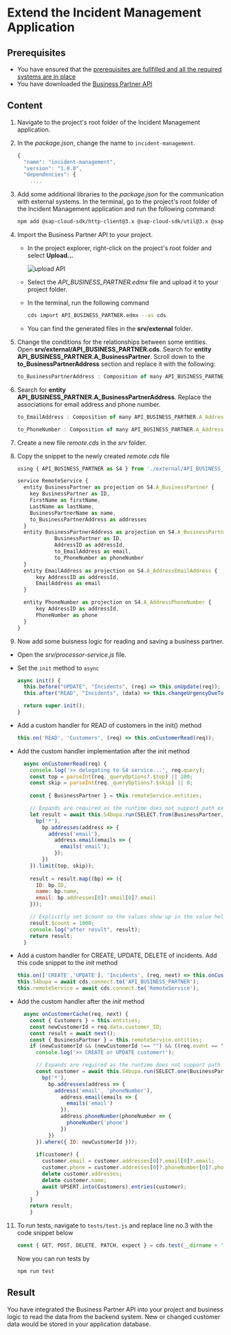 # Extend the Incident Management Application

## Prerequisites

* You have ensured that the [prerequisites are fullfilled and all the required systems are in place](../mission-prerequisites/README.md)
* You have downloaded the [Business Partner API](../explore-apis-and-events/README.md)

## Content

1. Navigate to the project's root folder of the Incident Management application. 
   
2.  In the *package.json*, change the name to `incident-management`.
    
    ```js
    {
      "name": "incident-management",
      "version": "1.0.0",
      "dependencies": {
        ....
    ```
3. Add some additional libraries to the *package.json* for the communication with external systems. In the terminal, go to the project's root folder of the Incident Management application and run the following command:  
   
   ```bash
   npm add @sap-cloud-sdk/http-client@3.x @sap-cloud-sdk/util@3.x @sap-cloud-sdk/connectivity@3.x @sap-cloud-sdk/resilience@3.x
   ```

4. Import the Business Partner API to your project.
   * In the project explorer, right-click on the project's root folder and select **Upload...**

     ![upload API](./images/upload-api.png)

   * Select the *API_BUSINESS_PARTNER.edmx* file and upload it to your project folder.
   * In the terminal, run the following command
  
      ```bash
      cds import API_BUSINESS_PARTNER.edmx --as cds
      ```
   * You can find the generated files in the **srv/external** folder.

5. Change the conditions for the relationships between some entities. Open **srv/external/API_BUSINESS_PARTNER.cds**. Search for **entity API_BUSINESS_PARTNER.A_BusinessPartner**. Scroll down to the **to_BusinessPartnerAddress** section and replace it with the following:

    ```js
    to_BusinessPartnerAddress : Composition of many API_BUSINESS_PARTNER.A_BusinessPartnerAddress on to_BusinessPartnerAddress.BusinessPartner = BusinessPartner;
    ```

9. Search for **entity API_BUSINESS_PARTNER.A_BusinessPartnerAddress**. Replace the associations for email address and phone number.

    ```js
    to_EmailAddress : Composition of many API_BUSINESS_PARTNER.A_AddressEmailAddress on to_EmailAddress.AddressID = AddressID;

    to_PhoneNumber : Composition of many API_BUSINESS_PARTNER.A_AddressPhoneNumber on to_PhoneNumber.AddressID = AddressID;
    ```

6. Create a new file *remote.cds* in the *srv* folder.

7. Copy the snippet to the newly created *remote.cds* file

    ```js
    using { API_BUSINESS_PARTNER as S4 } from './external/API_BUSINESS_PARTNER';

    service RemoteService {
      entity BusinessPartner as projection on S4.A_BusinessPartner {
        key BusinessPartner as ID,
        FirstName as firstName,
        LastName as lastName,
        BusinessPartnerName as name,
        to_BusinessPartnerAddress as addresses
      }
      entity BusinessPartnerAddress as projection on S4.A_BusinessPartnerAddress {
                BusinessPartner as ID,
                AddressID as addressId,
                to_EmailAddress as email,
                to_PhoneNumber as phoneNumber
      }
      entity EmailAddress as projection on S4.A_AddressEmailAddress {
          key AddressID as addressId,
          EmailAddress as email
      }

      entity PhoneNumber as projection on S4.A_AddressPhoneNumber {
          key AddressID as addressId,
          PhoneNumber as phone
      }
    }
    ```

10. Now add some buisness logic for reading and saving a business partner. 
   * Open the *srv/processor-service.js* file. 
   * Set the `init` method to `async` 
  
      ```js
      async init() {
        this.before("UPDATE", "Incidents", (req) => this.onUpdate(req));
        this.after("READ", "Incidents", (data) => this.changeUrgencyDueToSubject(data));

        return super.init();
      }
      ```
   * Add a custom handler for READ of customers in the init() method 
      
      ```js
      this.on('READ', 'Customers', (req) => this.onCustomerRead(req));
      ```

  * Add the custom handler implementation after the init method
      ```javascript
        async onCustomerRead(req) {
          console.log('>> delegating to S4 service...', req.query);
          const top = parseInt(req._queryOptions?.$top) || 100;
          const skip = parseInt(req._queryOptions?.$skip) || 0;
        
          const { BusinessPartner } = this.remoteService.entities;

          // Expands are required as the runtime does not support path expressions for remote services
          let result = await this.S4bupa.run(SELECT.from(BusinessPartner, bp => {
            bp('*'),
              bp.addresses(address => {
                address('email'),
                  address.email(emails => {
                    emails('email');
                  });
              })
          }).limit(top, skip));
        
          result = result.map((bp) => ({
            ID: bp.ID,
            name: bp.name,
            email: bp.addresses[0]?.email[0]?.email
          }));

          // Explicitly set $count so the values show up in the value help in the UI
          result.$count = 1000;
          console.log("after result", result);
          return result;
        }   
    ```

*  Add a custom handler for CREATE, UPDATE, DELETE of incidents. Add this code snippet to the *init* method

    ```javascript
    this.on(['CREATE','UPDATE'], 'Incidents', (req, next) => this.onCustomerCache(req, next));
    this.S4bupa = await cds.connect.to('API_BUSINESS_PARTNER');
    this.remoteService = await cds.connect.to('RemoteService');
    ```
* Add the custom handler after the *init* method

  ```javascript
    async onCustomerCache(req, next) {
      const { Customers } = this.entities;
      const newCustomerId = req.data.customer_ID;
      const result = await next();
      const { BusinessPartner } = this.remoteService.entities;
      if (newCustomerId && (newCustomerId !== "") && ((req.event == "CREATE") || (req.event == "UPDATE"))) {
        console.log('>> CREATE or UPDATE customer!');

        // Expands are required as the runtime does not support path expressions for remote services
        const customer = await this.S4bupa.run(SELECT.one(BusinessPartner, bp => {
          bp('*'),
            bp.addresses(address => {
              address('email', 'phoneNumber'),
                address.email(emails => {
                  emails('email')
                }),
                address.phoneNumber(phoneNumber => {
                  phoneNumber('phone')
                })
            })
        }).where({ ID: newCustomerId }));
                                                                                      
        if(customer) {
          customer.email = customer.addresses[0]?.email[0]?.email;
          customer.phone = customer.addresses[0]?.phoneNumber[0]?.phone;
          delete customer.addresses;
          delete customer.name;
          await UPSERT.into(Customers).entries(customer);
        }
      }
      return result;
      }
    ```

11. To run tests, navigate to `tests/test.js` and replace line no.3 with the code snippet below

    ```js
    const { GET, POST, DELETE, PATCH, expect } = cds.test(__dirname + '../../', '--with-mocks');
    ```

    Now you can run tests by

    ```sh
    npm run test
    ```

 ## Result
 You have integrated the Business Partner API into your project and business logic to read the data from the backend system. New or changed customer data would be stored in your application database.


   
